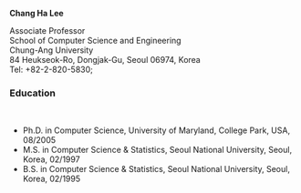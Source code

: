 <b>Chang Ha Lee</b>
<p>
Associate Professor<br>
School of Computer Science and Engineering<br>
Chung-Ang University<br>
84 Heukseok-Ro, Dongjak-Gu, Seoul 06974, Korea<br>
Tel: +82-2-820-5830; <br>

<h3 class="sectitle"> Education </h3><br>
  <ul>
  <li>Ph.D. in Computer Science, University of Maryland, College Park, USA, 08/2005</li>
  <li>M.S. in Computer Science & Statistics, Seoul National University, Seoul, Korea, 02/1997 </li>
  <li>B.S. in Computer Science & Statistics, Seoul National University, Seoul, Korea, 02/1995 </li>
  </ul>
